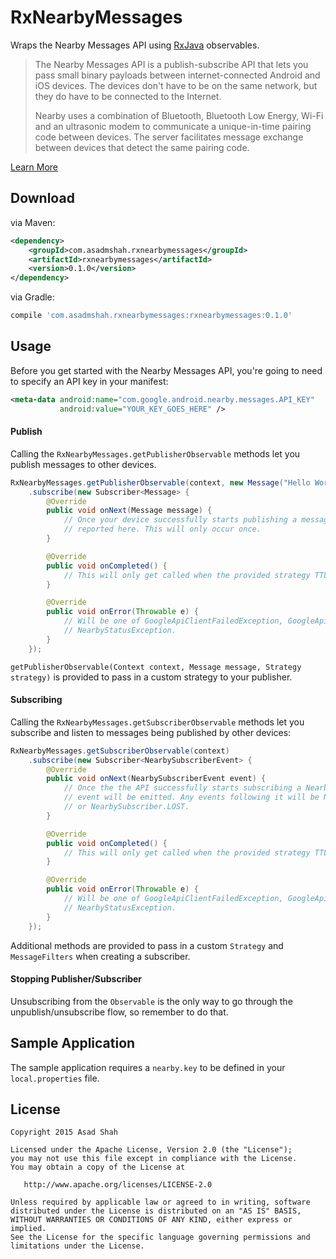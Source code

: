 # RxNearbyMessages

Wraps the Nearby Messages API using [RxJava](https://github.com/ReactiveX/RxJava) observables.

> The Nearby Messages API is a publish-subscribe API that lets you pass small binary payloads
> between internet-connected Android and iOS devices. The devices don't have to be on the same
> network, but they do have to be connected to the Internet.
>
> Nearby uses a combination of Bluetooth, Bluetooth Low Energy, Wi-Fi and an ultrasonic modem to
> communicate a unique-in-time pairing code between devices. The server facilitates message exchange
> between devices that detect the same pairing code.

[Learn More](https://developers.google.com/nearby/messages/overview)

## Download

via Maven:
```xml
<dependency>
    <groupId>com.asadmshah.rxnearbymessages</groupId>
    <artifactId>rxnearbymessages</artifactId>
    <version>0.1.0</version>
</dependency>
```

via Gradle:
```groovy
compile 'com.asadmshah.rxnearbymessages:rxnearbymessages:0.1.0'
```

## Usage

Before you get started with the Nearby Messages API, you're going to need to specify an API key in
your manifest:
```xml
<meta-data android:name="com.google.android.nearby.messages.API_KEY"
           android:value="YOUR_KEY_GOES_HERE" />
```

#### Publish

Calling the `RxNearbyMessages.getPublisherObservable` methods let you publish messages to other
devices.

```java
RxNearbyMessages.getPublisherObservable(context, new Message("Hello World".getBytes()))
    .subscribe(new Subscriber<Message> {
        @Override
        public void onNext(Message message) {
            // Once your device successfully starts publishing a message, that message will be
            // reported here. This will only occur once.
        }

        @Override
        public void onCompleted() {
            // This will only get called when the provided strategy TTL expires.
        }

        @Override
        public void onError(Throwable e) {
            // Will be one of GoogleApiClientFailedException, GoogleApiClientSuspendedException, or
            // NearbyStatusException.
        }
    });
```

`getPublisherObservable(Context context, Message message, Strategy strategy)` is provided to pass
in a custom strategy to your publisher.

#### Subscribing

Calling the `RxNearbyMessages.getSubscriberObservable` methods let you subscribe and listen to
messages being published by other devices:

```java
RxNearbyMessages.getSubscriberObservable(context)
    .subscribe(new Subscriber<NearbySubscriberEvent> {
        @Override
        public void onNext(NearbySubscriberEvent event) {
            // Once the the API successfully starts subscribing a NearbySubscriberEvent.SUBSCRIBED
            // event will be emitted. Any events following it will be NearbySubscriberEvent.FOUND
            // or NearbySubscriber.LOST.
        }

        @Override
        public void onCompleted() {
            // This will only get called when the provided strategy TTL expires.
        }

        @Override
        public void onError(Throwable e) {
            // Will be one of GoogleApiClientFailedException, GoogleApiClientSuspendedException, or
            // NearbyStatusException.
        }
    });
```

Additional methods are provided to pass in a custom `Strategy` and `MessageFilters` when creating a
subscriber.

#### Stopping Publisher/Subscriber

Unsubscribing from the `Observable` is the only way to go through the unpublish/unsubscribe flow,
so remember to do that.

## Sample Application

The sample application requires a `nearby.key` to be defined in your `local.properties` file.

## License

    Copyright 2015 Asad Shah

    Licensed under the Apache License, Version 2.0 (the "License");
    you may not use this file except in compliance with the License.
    You may obtain a copy of the License at

       http://www.apache.org/licenses/LICENSE-2.0

    Unless required by applicable law or agreed to in writing, software
    distributed under the License is distributed on an "AS IS" BASIS,
    WITHOUT WARRANTIES OR CONDITIONS OF ANY KIND, either express or implied.
    See the License for the specific language governing permissions and
    limitations under the License.

